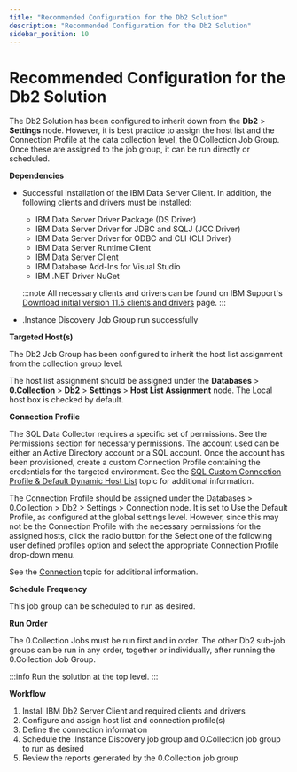 ```yaml
---
title: "Recommended Configuration for the Db2 Solution"
description: "Recommended Configuration for the Db2 Solution"
sidebar_position: 10
---
```


# Recommended Configuration for the Db2 Solution

The Db2 Solution has been configured to inherit down from the **Db2** > **Settings** node. However,
it is best practice to assign the host list and the Connection Profile at the data collection level,
the 0.Collection Job Group. Once these are assigned to the job group, it can be run directly or
scheduled.

**Dependencies**

- Successful installation of the IBM Data Server Client. In addition, the following clients and
  drivers must be installed:

    - IBM Data Server Driver Package (DS Driver)
    - IBM Data Server Driver for JDBC and SQLJ (JCC Driver)
    - IBM Data Server Driver for ODBC and CLI (CLI Driver)
    - IBM Data Server Runtime Client
    - IBM Data Server Client
    - IBM Database Add-Ins for Visual Studio
    - IBM .NET Driver NuGet

    :::note
    All necessary clients and drivers can be found on IBM Support's
    [Download initial version 11.5 clients and drivers](https://www.ibm.com/support/pages/download-initial-version-115-clients-and-drivers)
    page.
    :::


- .Instance Discovery Job Group run successfully

**Targeted Host(s)**

The Db2 Job Group has been configured to inherit the host list assignment from the collection group
level.

The host list assignment should be assigned under the **Databases** > **0.Collection** > **Db2** >
**Settings** > **Host List Assignment** node. The Local host box is checked by default.

**Connection Profile**

The SQL Data Collector requires a specific set of permissions. See the Permissions section for
necessary permissions. The account used can be either an Active Directory account or a SQL account.
Once the account has been provisioned, create a custom Connection Profile containing the credentials
for the targeted environment. See the
[SQL Custom Connection Profile & Default Dynamic Host List](/docs/accessanalyzer/11.6/admin/datacollector/sql/configurejob.md)
topic for additional information.

The Connection Profile should be assigned under the Databases > 0.Collection > Db2 > Settings >
Connection node. It is set to Use the Default Profile, as configured at the global settings level.
However, since this may not be the Connection Profile with the necessary permissions for the
assigned hosts, click the radio button for the Select one of the following user defined profiles
option and select the appropriate Connection Profile drop-down menu.

See the
[Connection](/docs/accessanalyzer/11.6/admin/settings/connection/overview.md)
topic for additional information.

**Schedule Frequency**

This job group can be scheduled to run as desired.

**Run Order**

The 0.Collection Jobs must be run first and in order. The other Db2 sub-job groups can be run in any
order, together or individually, after running the 0.Collection Job Group.

:::info
Run the solution at the top level.
:::


**Workflow**

1. Install IBM Db2 Server Client and required clients and drivers
2. Configure and assign host list and connection profile(s)
3. Define the connection information
4. Schedule the .Instance Discovery job group and 0.Collection job group to run as desired
5. Review the reports generated by the 0.Collection job group
